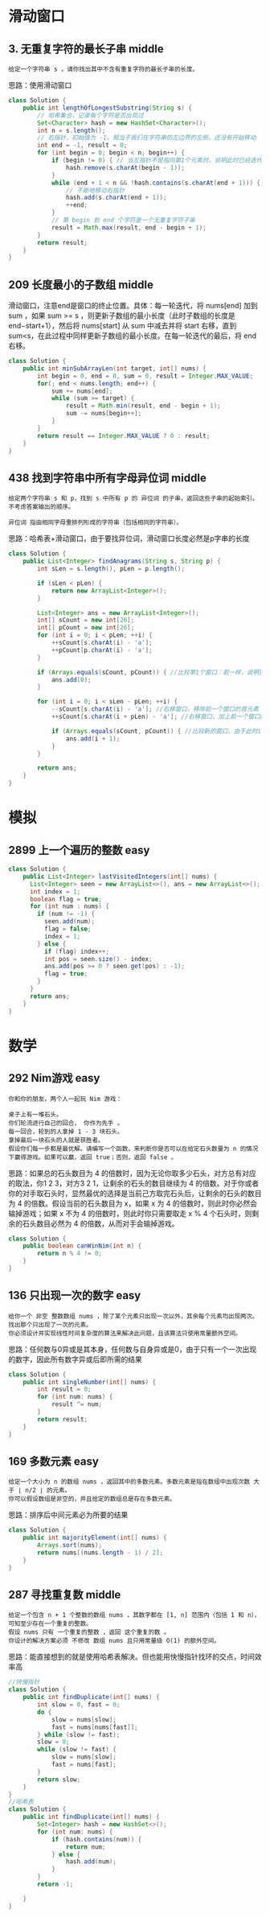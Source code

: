 

# 滑动窗口
## 3. 无重复字符的最长子串 middle
```
给定一个字符串 s ，请你找出其中不含有重复字符的最长子串的长度。
```
思路：使用滑动窗口
```java
class Solution {
    public int lengthOfLongestSubstring(String s) {
        // 哈希集合，记录每个字符是否出现过
        Set<Character> hash = new HashSet<Character>();
        int n = s.length();
        // 右指针，初始值为 -1，相当于我们在字符串的左边界的左侧，还没有开始移动
        int end = -1, result = 0;
        for (int begin = 0; begin < n; begin++) {
            if (begin != 0) { // 当左指针不是指向第1个元素时，说明此时已经迭代过一次，发生窗口滑动，哈希表移除前一个字符
                hash.remove(s.charAt(begin - 1));
            }
            while (end + 1 < n && !hash.contains(s.charAt(end + 1))) { //之所以是end + 1是因为窗口向右滑动时，此前的end也加1
                // 不断地移动右指针
                hash.add(s.charAt(end + 1));
                ++end;
            }
            // 第 begin 到 end 个字符是一个无重复字符子串
            result = Math.max(result, end - begin + 1);
        }
        return result;
    }
}
```
## 209 长度最小的子数组 middle
滑动窗口，注意end是窗口的终止位置。具体：每一轮迭代，将 nums[end] 加到 sum ，如果 sum >= s ，则更新子数组的最小长度（此时子数组的长度是 end−start+1），然后将 nums[start] 从 sum 中减去并将 start 右移，直到 sum<s，在此过程中同样更新子数组的最小长度。在每一轮迭代的最后，将 end 右移。
```java
class Solution {
    public int minSubArrayLen(int target, int[] nums) {
        int begin = 0, end = 0, sum = 0, result = Integer.MAX_VALUE;
        for(; end < nums.length; end++) {
            sum += nums[end];
            while (sum >= target) {
                result = Math.min(result, end - begin + 1);
                sum -= nums[begin++];
            }
        }
        return result == Integer.MAX_VALUE ? 0 : result;
    }
}
```
## 438 找到字符串中所有字母异位词 middle
```
给定两个字符串 s 和 p，找到 s 中所有 p 的 异位词 的子串，返回这些子串的起始索引。不考虑答案输出的顺序。

异位词 指由相同字母重排列形成的字符串（包括相同的字符串）。
```
思路：哈希表+滑动窗口，由于要找异位词，滑动窗口长度必然是p字串的长度
```java
class Solution {
    public List<Integer> findAnagrams(String s, String p) {
        int sLen = s.length(), pLen = p.length();

        if (sLen < pLen) {
            return new ArrayList<Integer>();
        }

        List<Integer> ans = new ArrayList<Integer>();
        int[] sCount = new int[26];
        int[] pCount = new int[26];
        for (int i = 0; i < pLen; ++i) {
            ++sCount[s.charAt(i) - 'a'];
            ++pCount[p.charAt(i) - 'a'];
        }

        if (Arrays.equals(sCount, pCount)) { //比较第1个窗口：若一样，说明已经找到了第一个异位词，索引是0
            ans.add(0);
        }

        for (int i = 0; i < sLen - pLen; ++i) {
            --sCount[s.charAt(i) - 'a']; //右移窗口，移除前一个窗口的首元素
            ++sCount[s.charAt(i + pLen) - 'a']; //右移窗口，加上前一个窗口的末元素后的元素。因为要找异位词，所以窗口长度必然是pLen

            if (Arrays.equals(sCount, pCount)) { //比较新的窗口，由于此时i代表前一个窗口的首元素，因此这里是i+1
                ans.add(i + 1);
            }
        }

        return ans;
    }
}
```

# 模拟
## 2899 上一个遍历的整数 easy
```java
class Solution {
    public List<Integer> lastVisitedIntegers(int[] nums) {
      List<Integer> seen = new ArrayList<>(), ans = new ArrayList<>();
      int index = 1;
      boolean flag = true;
      for (int num : nums) {
        if (num != -1) {
          seen.add(num);
          flag = false;
          index = 1;
        } else {
          if (flag) index++;
          int pos = seen.size() - index;
          ans.add(pos >= 0 ? seen.get(pos) : -1);
          flag = true;
        }
      }
      return ans;
    } 
}
```

# 数学
## 292 Nim游戏 easy
```
你和你的朋友，两个人一起玩 Nim 游戏：

桌子上有一堆石头。
你们轮流进行自己的回合， 你作为先手 。
每一回合，轮到的人拿掉 1 - 3 块石头。
拿掉最后一块石头的人就是获胜者。
假设你们每一步都是最优解。请编写一个函数，来判断你是否可以在给定石头数量为 n 的情况下赢得游戏。如果可以赢，返回 true；否则，返回 false 。
```
思路：如果总的石头数目为 4 的倍数时，因为无论你取多少石头，对方总有对应的取法，你1 2 3，对方3 2 1，让剩余的石头的数目继续为 4 的倍数。对于你或者你的对手取石头时，显然最优的选择是当前己方取完石头后，让剩余的石头的数目为 4 的倍数。假设当前的石头数目为 x，如果 x 为 4 的倍数时，则此时你必然会输掉游戏；如果 x 不为 4 的倍数时，则此时你只需要取走 x % 4 个石头时，则剩余的石头数目必然为 4 的倍数，从而对手会输掉游戏。
```java
class Solution {
    public boolean canWinNim(int n) {
        return n % 4 != 0;
    }
}
```
## 136 只出现一次的数字 easy
```
给你一个 非空 整数数组 nums ，除了某个元素只出现一次以外，其余每个元素均出现两次。找出那个只出现了一次的元素。
你必须设计并实现线性时间复杂度的算法来解决此问题，且该算法只使用常量额外空间。
```
思路：任何数与0异或是其本身，任何数与自身异或是0，由于只有一个一次出现的数字，因此所有数字异或后即所需的结果
```java
class Solution {
    public int singleNumber(int[] nums) {
        int result = 0;
        for (int num: nums) {
            result ^= num;
        }
        return result;
    }
}
```
## 169 多数元素 easy
```
给定一个大小为 n 的数组 nums ，返回其中的多数元素。多数元素是指在数组中出现次数 大于 ⌊ n/2 ⌋ 的元素。
你可以假设数组是非空的，并且给定的数组总是存在多数元素。
```
思路：排序后中间元素必为所要的结果
```java
class Solution {
    public int majorityElement(int[] nums) {
        Arrays.sort(nums);
        return nums[(nums.length - 1) / 2];
    }
}
```
## 287 寻找重复数 middle
```
给定一个包含 n + 1 个整数的数组 nums ，其数字都在 [1, n] 范围内（包括 1 和 n），可知至少存在一个重复的整数。
假设 nums 只有 一个重复的整数 ，返回 这个重复的数 。
你设计的解决方案必须 不修改 数组 nums 且只用常量级 O(1) 的额外空间。
```
思路：能直接想到的就是使用哈希表解决。但也能用快慢指针找环的交点，时间效率高
```java
//快慢指针
class Solution {
    public int findDuplicate(int[] nums) {
        int slow = 0, fast = 0;
        do {
            slow = nums[slow];
            fast = nums[nums[fast]];
        } while (slow != fast);
        slow = 0;
        while (slow != fast) {
            slow = nums[slow];
            fast = nums[fast];
        }
        return slow;
    }
}
//哈希表
class Solution {
    public int findDuplicate(int[] nums) {
        Set<Integer> hash = new HashSet<>();
        for (int num: nums) {
            if (hash.contains(num)) {
                return num;
            } else {
                hash.add(num);
            }
        }
        return -1;

    }
}
```
